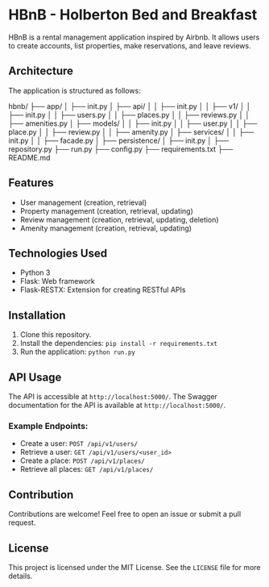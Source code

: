 # HBnB - Holberton Bed and Breakfast

HBnB is a rental management application inspired by Airbnb. It allows users to create accounts, list properties, make reservations, and leave reviews.

## Architecture

The application is structured as follows:

hbnb/
├── app/
│ ├── init.py
│ ├── api/
│ │ ├── init.py
│ │ ├── v1/
│ │ ├── init.py
│ │ ├── users.py
│ │ ├── places.py
│ │ ├── reviews.py
│ │ ├── amenities.py
│ ├── models/
│ │ ├── init.py
│ │ ├── user.py
│ │ ├── place.py
│ │ ├── review.py
│ │ ├── amenity.py
│ ├── services/
│ │ ├── init.py
│ │ ├── facade.py
│ ├── persistence/
│ ├── init.py
│ ├── repository.py
├── run.py
├── config.py
├── requirements.txt
├── README.md


## Features

- User management (creation, retrieval)
- Property management (creation, retrieval, updating)
- Review management (creation, retrieval, updating, deletion)
- Amenity management (creation, retrieval, updating)

## Technologies Used

- Python 3
- Flask: Web framework
- Flask-RESTX: Extension for creating RESTful APIs

## Installation

1. Clone this repository.
2. Install the dependencies: `pip install -r requirements.txt`
3. Run the application: `python run.py`

## API Usage

The API is accessible at `http://localhost:5000/`. The Swagger documentation for the API is available at `http://localhost:5000/`.

### Example Endpoints:

- Create a user: `POST /api/v1/users/`
- Retrieve a user: `GET /api/v1/users/<user_id>`
- Create a place: `POST /api/v1/places/`
- Retrieve all places: `GET /api/v1/places/`

## Contribution

Contributions are welcome! Feel free to open an issue or submit a pull request.

## License

This project is licensed under the MIT License. See the `LICENSE` file for more details.